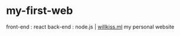 <h1>my-first-web</h1>
<div>front-end : react back-end : node.js |
  <a href="naver.com">willkiss.ml</a>
   my personal website
</div>
